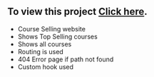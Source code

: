 ## To view this project [Click here](https://upbeat-lichterman-6218f4.netlify.app/).

* Course Selling website
* Shows Top Selling courses
* Shows all courses
* Routing is used
* 404 Error page if path not found
* Custom hook used

